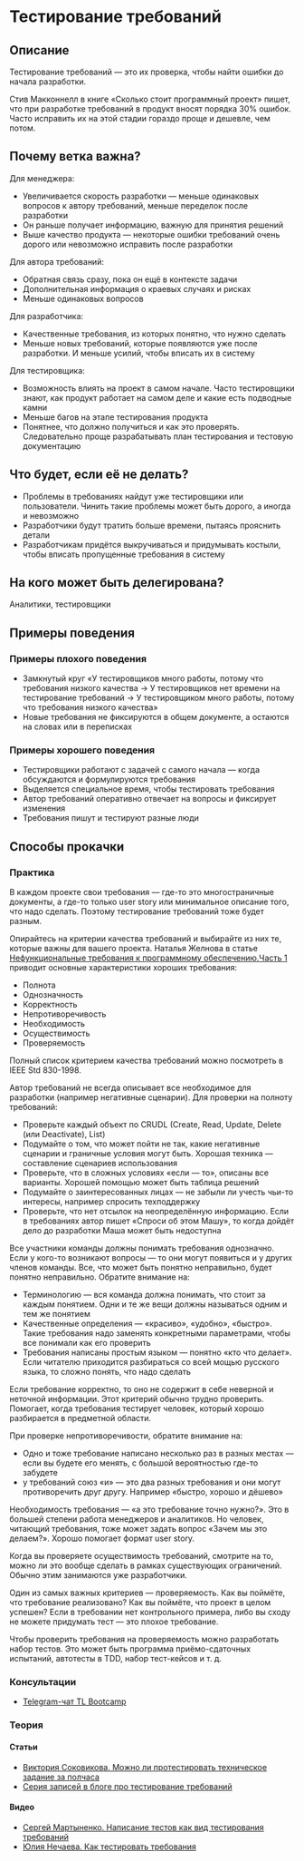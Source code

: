 # Тестирование требований
## Описание
Тестирование требований — это их проверка, чтобы найти ошибки до начала разработки.

<!-- yaspeller ignore:start -->Стив Макконнелл в книге «Сколько стоит программный проект»<!-- yaspeller ignore:end --> пишет, что при разработке требований в продукт вносят порядка 30% ошибок. Часто исправить их на этой стадии гораздо проще и дешевле, чем потом.

## Почему ветка важна?
Для менеджера:
- Увеличивается скорость разработки — меньше одинаковых вопросов к автору требований, меньше переделок после разработки
- Он раньше получает информацию, важную для принятия решений
- Выше качество продукта — некоторые ошибки требований очень дорого или невозможно исправить после разработки

Для автора требований:
- Обратная связь сразу, пока он ещё в контексте задачи
- Дополнительная информация о краевых случаях и рисках
- Меньше одинаковых вопросов

Для разработчика:
- Качественные требования, из которых понятно, что нужно сделать
- Меньше новых требований, которые появляются уже после разработки. И меньше усилий, чтобы вписать их в систему

Для тестировщика:
- Возможность влиять на проект в самом начале. Часто тестировщики знают, как продукт работает на самом деле и какие есть подводные камни
- Меньше багов на этапе тестирования продукта
- Понятнее, что должно получиться и как это проверять. Следовательно проще разрабатывать план тестирования и тестовую документацию

## Что будет, если её не делать?
- Проблемы в требованиях найдут уже тестировщики или пользователи. Чинить такие проблемы может быть дорого, а иногда и невозможно
- Разработчики будут тратить больше времени, пытаясь прояснить детали
- Разработчикам придётся выкручиваться и придумывать костыли, чтобы вписать пропущенные требования в систему

## На кого может быть делегирована?
Аналитики, тестировщики

## Примеры поведения
### Примеры плохого поведения
- Замкнутый круг «У тестировщиков много работы, потому что требования низкого качества → У тестировщиков нет времени на тестирование требований → У тестировщиком много работы, потому что требования низкого качества»
- Новые требования не фиксируются в общем документе, а остаются на словах или в переписках

### Примеры хорошего поведения
- Тестировщики работают с задачей с самого начала — когда обсуждаются и формулируются требования
- Выделяется специальное время, чтобы тестировать требования
- Автор требований оперативно отвечает на вопросы и фиксирует изменения
- Требования пишут и тестируют разные люди

## Способы прокачки
### Практика
В каждом проекте свои требования — где-то это многостраничные документы, а где-то только user story или минимальное описание того, что надо сделать. Поэтому тестирование требований тоже будет разным.

Опирайтесь на критерии качества требований и выбирайте из них те, которые важны для вашего проекта. <!-- yaspeller ignore:start -->Наталья Желнова<!-- yaspeller ignore:end --> в статье [Нефункциональные требования к программному обеспечению.Часть 1](https://habr.com/ru/post/231961) приводит основные характеристики хороших требования:
- Полнота
- Однозначность
- Корректность
- Непротиворечивость
- Необходимость
- Осуществимость
- Проверяемость

Полный список критерием качества требований можно посмотреть в IEEE Std 830-1998.

Автор требований не всегда описывает все необходимое для разработки (например негативные сценарии). Для проверки на полноту требований:
- Проверьте каждый объект по CRUDL (Create, Read, Update, Delete (или Deactivate), List)
- Подумайте о том, что может пойти не так, какие негативные сценарии и граничные условия могут быть. Хорошая техника — составление сценариев использования
- Проверьте, что в сложных условиях «если — то», описаны все варианты. Хорошей помощью может быть таблица решений
- Подумайте о заинтересованных лицах — не забыли ли учесть чьи-то интересы, например спросить техподдержку
- Проверьте, что нет отсылок на неопределённую информацию. Если в требованиях автор пишет «Спроси об этом Машу», то когда дойдёт дело до разработки Маша может быть недоступна

Все участники команды должны понимать требования однозначно. Если у кого-то возникают вопросы — то они могут появиться и у других членов команды. Все, что может быть понятно неправильно, будет понятно неправильно. Обратите внимание на:
- Терминологию — вся команда должна понимать, что стоит за каждым понятием. Одни и те же вещи должны называться одним и тем же понятием
- Качественные определения — «красиво», «удобно», «быстро». Такие требования надо заменять конкретными параметрами, чтобы все понимали как его проверить
- Требования написаны простым языком — понятно «кто что делает». Если читателю приходится разбираться со всей мощью русского языка, то сложно понять, что надо сделать

Если требование корректно, то оно не содержит в себе неверной и неточной информации. Этот критерий обычно трудно проверить. Помогает, когда требования тестирует человек, который хорошо разбирается в предметной области.

При проверке непротиворечивости, обратите внимание на:
- Одно и тоже требование написано несколько раз в разных местах — если вы будете его менять, с большой вероятностью где-то забудете
- у требований союз «и» — это два разных требования и они могут противоречить друг другу. Например «быстро, хорошо и дёшево»

Необходимость требования — «а это требование точно нужно?». Это в большей степени работа менеджеров и аналитиков. Но человек, читающий требования, тоже может задать вопрос «Зачем мы это делаем?». Хорошо помогает формат user story.

Когда вы проверяете осуществимость требований, смотрите на то, можно ли это вообще сделать в рамках существующих ограничений. Обычно этим занимаются уже разработчики.

Один из самых важных критериев — проверяемость. Как вы поймёте, что требование реализовано? Как вы поймёте, что проект в целом успешен? Если в требовании нет контрольного примера, либо вы сходу не можете придумать тест — это плохое требование.

Чтобы проверить требования на проверяемость можно разработать набор тестов. Это может быть программа приёмо-сдаточных испытаний, автотесты в TDD, набор тест-кейсов и т. д.

### Консультации
- [Telegram-чат TL Bootcamp](https://tlinks.run/tlbootcamp)

### Теория
#### Статьи
<!-- yaspeller ignore:start -->
- [Виктория Соковикова. Можно ли протестировать техническое задание за полчаса](https://software-testing.ru/library/around-testing/requirements/3356-requirements)
- [Серия записей в блоге про тестирование требований](http://qcthoughtsaloud.blogspot.com/search/label/%D1%82%D1%80%D0%B5%D0%B1%D0%BE%D0%B2%D0%B0%D0%BD%D0%B8%D1%8F)
<!-- yaspeller ignore:end -->
#### Видео
<!-- yaspeller ignore:start -->
- [Сергей Мартыненко. Написание тестов как вид тестирования требований](https://vimeo.com/13803733)
- [Юлия Нечаева. Как тестировать требования](https://vimeo.com/13804386)
<!-- yaspeller ignore:end -->